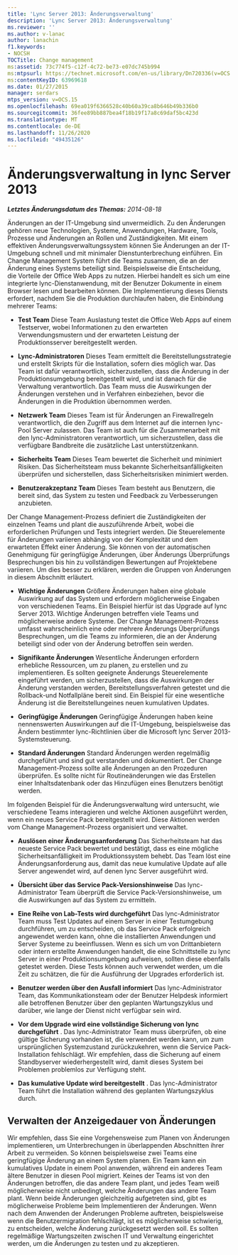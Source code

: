 ```yaml
---
title: 'Lync Server 2013: Änderungsverwaltung'
description: 'Lync Server 2013: Änderungsverwaltung'
ms.reviewer: ''
ms.author: v-lanac
author: lanachin
f1.keywords:
- NOCSH
TOCTitle: Change management
ms:assetid: 73c774f5-c12f-4c72-be73-e07dc745b994
ms:mtpsurl: https://technet.microsoft.com/en-us/library/Dn720336(v=OCS.15)
ms:contentKeyID: 63969618
ms.date: 01/27/2015
manager: serdars
mtps_version: v=OCS.15
ms.openlocfilehash: 69ea019f6366528c40b60a39ca8b646b49b336b0
ms.sourcegitcommit: 36fee89bb887bea4f18b19f17a8c69daf5bc423d
ms.translationtype: MT
ms.contentlocale: de-DE
ms.lasthandoff: 11/26/2020
ms.locfileid: "49435126"
---
```

# <a name="change-management-in-lync-server-2013"></a>Änderungsverwaltung in lync Server 2013

<div data-xmlns="http://www.w3.org/1999/xhtml">

<div class="topic" data-xmlns="http://www.w3.org/1999/xhtml" data-msxsl="urn:schemas-microsoft-com:xslt" data-cs="https://msdn.microsoft.com/">

<div data-asp="https://msdn2.microsoft.com/asp">



</div>

<div id="mainSection">

<div id="mainBody">

<span> </span>

_**Letztes Änderungsdatum des Themas:** 2014-08-18_

Änderungen an der IT-Umgebung sind unvermeidlich. Zu den Änderungen gehören neue Technologien, Systeme, Anwendungen, Hardware, Tools, Prozesse und Änderungen an Rollen und Zuständigkeiten. Mit einem effektiven Änderungsverwaltungssystem können Sie Änderungen an der IT-Umgebung schnell und mit minimaler Dienstunterbrechung einführen. Ein Change Management System führt die Teams zusammen, die an der Änderung eines Systems beteiligt sind. Beispielsweise die Entscheidung, die Vorteile der Office Web Apps zu nutzen. Hierbei handelt es sich um eine integrierte lync-Dienstanwendung, mit der Benutzer Dokumente in einem Browser lesen und bearbeiten können. Die Implementierung dieses Diensts erfordert, nachdem Sie die Produktion durchlaufen haben, die Einbindung mehrerer Teams:

  - **Test Team**   Diese Team Auslastung testet die Office Web Apps auf einem Testserver, wobei Informationen zu den erwarteten Verwendungsmustern und der erwarteten Leistung der Produktionsserver bereitgestellt werden.

  - **Lync-Administratoren**   Dieses Team ermittelt die Bereitstellungsstrategie und erstellt Skripts für die Installation, sofern dies möglich war. Das Team ist dafür verantwortlich, sicherzustellen, dass die Änderung in der Produktionsumgebung bereitgestellt wird, und ist danach für die Verwaltung verantwortlich. Das Team muss die Auswirkungen der Änderungen verstehen und in Verfahren einbeziehen, bevor die Änderungen in die Produktion übernommen werden.

  - **Netzwerk Team**   Dieses Team ist für Änderungen an Firewallregeln verantwortlich, die den Zugriff aus dem Internet auf die internen lync-Pool Server zulassen. Das Team ist auch für die Zusammenarbeit mit den lync-Administratoren verantwortlich, um sicherzustellen, dass die verfügbare Bandbreite die zusätzliche Last unterstützenkann.

  - **Sicherheits Team**   Dieses Team bewertet die Sicherheit und minimiert Risiken. Das Sicherheitsteam muss bekannte Sicherheitsanfälligkeiten überprüfen und sicherstellen, dass Sicherheitsrisiken minimiert werden.

  - **Benutzerakzeptanz Team**   Dieses Team besteht aus Benutzern, die bereit sind, das System zu testen und Feedback zu Verbesserungen anzubieten.

Der Change Management-Prozess definiert die Zuständigkeiten der einzelnen Teams und plant die auszuführende Arbeit, wobei die erforderlichen Prüfungen und Tests integriert werden. Die Steuerelemente für Änderungen variieren abhängig von der Komplexität und dem erwarteten Effekt einer Änderung. Sie können von der automatischen Genehmigung für geringfügige Änderungen, über Änderungs Überprüfungs Besprechungen bis hin zu vollständigen Bewertungen auf Projektebene variieren. Um dies besser zu erklären, werden die Gruppen von Änderungen in diesem Abschnitt erläutert.

  - **Wichtige Änderungen**   Größere Änderungen haben eine globale Auswirkung auf das System und erfordern möglicherweise Eingaben von verschiedenen Teams. Ein Beispiel hierfür ist das Upgrade auf lync Server 2013. Wichtige Änderungen betreffen viele Teams und möglicherweise andere Systeme. Der Change Management-Prozess umfasst wahrscheinlich eine oder mehrere Änderungs Überprüfungs Besprechungen, um die Teams zu informieren, die an der Änderung beteiligt sind oder von der Änderung betroffen sein werden.

  - **Signifikante Änderungen**   Wesentliche Änderungen erfordern erhebliche Ressourcen, um zu planen, zu erstellen und zu implementieren. Es sollten geeignete Änderungs Steuerelemente eingeführt werden, um sicherzustellen, dass die Auswirkungen der Änderung verstanden werden, Bereitstellungsverfahren getestet und die Rollback-und Notfallpläne bereit sind. Ein Beispiel für eine wesentliche Änderung ist die Bereitstellungeines neuen kumulativen Updates.

  - **Geringfügige Änderungen**   Geringfügige Änderungen haben keine nennenswerten Auswirkungen auf die IT-Umgebung, beispielsweise das Ändern bestimmter lync-Richtlinien über die Microsoft lync Server 2013-Systemsteuerung.

  - **Standard Änderungen**   Standard Änderungen werden regelmäßig durchgeführt und sind gut verstanden und dokumentiert. Der Change Management-Prozess sollte alle Änderungen an den Prozeduren überprüfen. Es sollte nicht für Routineänderungen wie das Erstellen einer Inhaltsdatenbank oder das Hinzufügen eines Benutzers benötigt werden.

Im folgenden Beispiel für die Änderungsverwaltung wird untersucht, wie verschiedene Teams interagieren und welche Aktionen ausgeführt werden, wenn ein neues Service Pack bereitgestellt wird. Diese Aktionen werden vom Change Management-Prozess organisiert und verwaltet.

  - **Auslösen einer Änderungsanforderung**   Das Sicherheitsteam hat das neueste Service Pack bewertet und bestätigt, dass es eine mögliche Sicherheitsanfälligkeit im Produktionssystem behebt. Das Team löst eine Änderungsanforderung aus, damit das neue kumulative Update auf alle Server angewendet wird, auf denen lync Server ausgeführt wird.

  - **Übersicht über das Service Pack-Versionshinweise**   Das lync-Administrator Team überprüft die Service Pack-Versionshinweise, um die Auswirkungen auf das System zu ermitteln.

  - **Eine Reihe von Lab-Tests wird durchgeführt**   Das lync-Administrator Team muss Test Updates auf einem Server in einer Testumgebung durchführen, um zu entscheiden, ob das Service Pack erfolgreich angewendet werden kann, ohne die installierten Anwendungen und Server Systeme zu beeinflussen. Wenn es sich um von Drittanbietern oder intern erstellte Anwendungen handelt, die eine Schnittstelle zu lync Server in einer Produktionsumgebung aufweisen, sollten diese ebenfalls getestet werden. Diese Tests können auch verwendet werden, um die Zeit zu schätzen, die für die Ausführung der Upgrades erforderlich ist.

  - **Benutzer werden über den Ausfall informiert**   Das lync-Administrator Team, das Kommunikationsteam oder der Benutzer Helpdesk informiert alle betroffenen Benutzer über den geplanten Wartungszyklus und darüber, wie lange der Dienst nicht verfügbar sein wird.

  - **Vor dem Upgrade wird eine vollständige Sicherung von lync durchgeführt**   .   Das lync-Administrator Team muss überprüfen, ob eine gültige Sicherung vorhanden ist, die verwendet werden kann, um zum ursprünglichen Systemzustand zurückzukehren, wenn die Service Pack-Installation fehlschlägt. Wir empfehlen, dass die Sicherung auf einem Standbyserver wiederhergestellt wird, damit dieses System bei Problemen problemlos zur Verfügung steht.

  - **Das kumulative Update wird bereitgestellt**   .   Das lync-Administrator Team führt die Installation während des geplanten Wartungszyklus durch.

<div>

## <a name="managing-the-timing-of-changes"></a>Verwalten der Anzeigedauer von Änderungen

Wir empfehlen, dass Sie eine Vorgehensweise zum Planen von Änderungen implementieren, um Unterbrechungen in überlappenden Abschnitten ihrer Arbeit zu vermeiden. So können beispielsweise zwei Teams eine geringfügige Änderung an einem System planen. Ein Team kann ein kumulatives Update in einem Pool anwenden, während ein anderes Team ältere Benutzer in diesen Pool migriert. Keines der Teams ist von den Änderungen betroffen, die das andere Team plant, und jedes Team weiß möglicherweise nicht unbedingt, welche Änderungen das andere Team plant. Wenn beide Änderungen gleichzeitig aufgetreten sind, gibt es möglicherweise Probleme beim Implementieren der Änderungen. Wenn nach dem Anwenden der Änderungen Probleme auftreten, beispielsweise wenn die Benutzermigration fehlschlägt, ist es möglicherweise schwierig, zu entscheiden, welche Änderung zurückgesetzt werden soll. Es sollten regelmäßige Wartungszeiten zwischen IT und Verwaltung eingerichtet werden, um die Änderungen zu testen und zu akzeptieren.

</div>

</div>

<span> </span>

</div>

</div>

</div>

